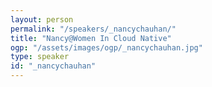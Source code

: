 ```yaml
---
layout: person
permalink: "/speakers/_nancychauhan/"
title: "Nancy@Women In Cloud Native"
ogp: "/assets/images/ogp/_nancychauhan.jpg"
type: speaker
id: "_nancychauhan"
---
```

